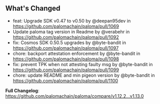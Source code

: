 ## What's Changed
* feat: Upgrade SDK v0.47 to v0.50 by @deepan95dev in https://github.com/palomachain/paloma/pull/1069
* Update paloma tag version in Readme by @verabehr in https://github.com/palomachain/paloma/pull/1092
* fix: Cosmos SDK 0.50.5 upgrades by @byte-bandit in https://github.com/palomachain/paloma/pull/1097
* chore: backport attestation enforcement by @byte-bandit in https://github.com/palomachain/paloma/pull/1098
* fix: prevent TPK when not attesting faulty msg by @byte-bandit in https://github.com/palomachain/paloma/pull/1099
* chore: update README and min pigeon version by @byte-bandit in https://github.com/palomachain/paloma/pull/1100


**Full Changelog**: https://github.com/palomachain/paloma/compare/v1.12.2...v1.13.0
